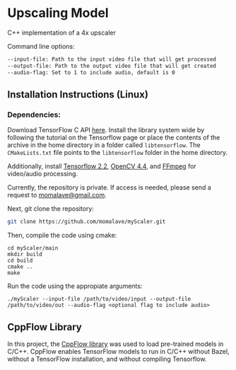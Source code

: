 # Upscaling Model

C++ implementation of a 4x upscaler

Command line options:

```sh
--input-file: Path to the input video file that will get processed
--output-file: Path to the output video file that will get created
--audio-flag: Set to 1 to include audio, default is 0
```

## Installation Instructions (Linux)

### Dependencies:

Download TensorFlow C API [here](https://www.tensorflow.org/install/lang_c). Install the library system wide by following the tutorial on the Tensorflow page or place the contents of the archive in the home directory in a folder called `libtensorflow`. The `CMakeLists.txt` file points to the `libtensorflow` folder in the home directory.

Additionally, install [Tensorflow 2.2](https://www.tensorflow.org/install/pip), [OpenCV 4.4](https://docs.opencv.org/trunk/d7/d9f/tutorial_linux_install.html), and [FFmpeg](https://ffmpeg.org/download.html) for video/audio processing.

Currently, the repository is private. If access is needed, please send a request to momalave@gmail.com.

Next, git clone the repository:
```sh
git clone https://github.com/momalave/myScaler.git
```

Then, compile the code using cmake:
```
cd myScaler/main
mkdir build
cd build
cmake ..
make
```

Run the code using the appropiate arguments: 
```
./myScaler --input-file /path/to/video/input --output-file /path/to/video/out --audio-flag <optional flag to include audio>
```

## CppFlow Library

In this project, the [CppFlow library](https://github.com/serizba/cppflow) was used to load pre-trained models in C/C++. CppFlow enables TensorFlow models to run in C/C++ without Bazel, without a TensorFlow installation, and without compiling Tensorflow.
